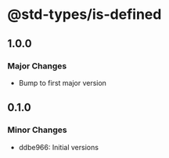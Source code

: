 # @std-types/is-defined

## 1.0.0

### Major Changes

- Bump to first major version

## 0.1.0

### Minor Changes

- ddbe966: Initial versions
